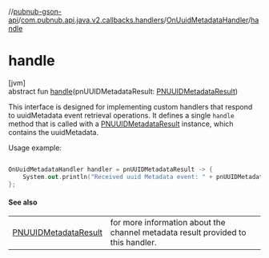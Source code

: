 //[pubnub-gson-api](../../../index.md)/[com.pubnub.api.java.v2.callbacks.handlers](../index.md)/[OnUuidMetadataHandler](index.md)/[handle](handle.md)

# handle

[jvm]\
abstract fun [handle](handle.md)(pnUUIDMetadataResult: [PNUUIDMetadataResult](../../com.pubnub.api.java.models.consumer.objects_api.uuid/-p-n-u-u-i-d-metadata-result/index.md))

 This interface is designed for implementing custom handlers that respond to uuidMetadata event retrieval operations. It defines a single `handle` method that is called with a [PNUUIDMetadataResult](../../com.pubnub.api.java.models.consumer.objects_api.uuid/-p-n-u-u-i-d-metadata-result/index.md) instance, which contains the uuidMetadata. 

 Usage example: 

```kotlin

OnUuidMetadataHandler handler = pnUUIDMetadataResult -> {
    System.out.println("Received uuid Metadata event: " + pnUUIDMetadataResult.getEvent());
};

```

#### See also

| | |
|---|---|
| [PNUUIDMetadataResult](../../com.pubnub.api.java.models.consumer.objects_api.uuid/-p-n-u-u-i-d-metadata-result/index.md) | for more information about the channel metadata result provided to this handler. |

